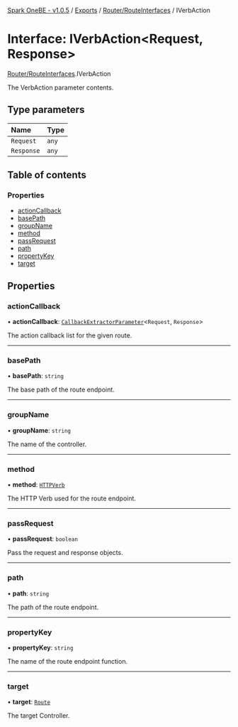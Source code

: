 [Spark OneBE - v1.0.5](../README.md) / [Exports](../modules.md) / [Router/RouteInterfaces](../modules/Router_RouteInterfaces.md) / IVerbAction

# Interface: IVerbAction<Request, Response\>

[Router/RouteInterfaces](../modules/Router_RouteInterfaces.md).IVerbAction

The VerbAction parameter contents.

## Type parameters

| Name | Type |
| :------ | :------ |
| `Request` | `any` |
| `Response` | `any` |

## Table of contents

### Properties

- [actionCallback](Router_RouteInterfaces.IVerbAction.md#actioncallback)
- [basePath](Router_RouteInterfaces.IVerbAction.md#basepath)
- [groupName](Router_RouteInterfaces.IVerbAction.md#groupname)
- [method](Router_RouteInterfaces.IVerbAction.md#method)
- [passRequest](Router_RouteInterfaces.IVerbAction.md#passrequest)
- [path](Router_RouteInterfaces.IVerbAction.md#path)
- [propertyKey](Router_RouteInterfaces.IVerbAction.md#propertykey)
- [target](Router_RouteInterfaces.IVerbAction.md#target)

## Properties

### actionCallback

• **actionCallback**: [`CallbackExtractorParameter`](../modules/Router_RouteTypes.md#callbackextractorparameter)<`Request`, `Response`\>

The action callback list for the given route.

___

### basePath

• **basePath**: `string`

The base path of the route endpoint.

___

### groupName

• **groupName**: `string`

The name of the controller.

___

### method

• **method**: [`HTTPVerb`](../enums/HTTP_HTTPVerb.HTTPVerb.md)

The HTTP Verb used for the route endpoint.

___

### passRequest

• **passRequest**: `boolean`

Pass the request and response objects.

___

### path

• **path**: `string`

The path of the route endpoint.

___

### propertyKey

• **propertyKey**: `string`

The name of the route endpoint function.

___

### target

• **target**: [`Route`](../classes/Router_Route.Route.md)

The target Controller.
